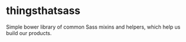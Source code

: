 # thingsthatsass

Simple bower library of common Sass mixins and helpers, which help us build our products.
